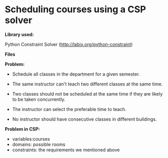 Scheduling courses using a CSP solver
========

**Library used:**

Python Constraint Solver (http://labix.org/python-constraint)

**Files**

**Problem:**

- Schedule all classes in the department for a given semester.

- The same instructor can't teach two different classes at the same time.

- Two classes should not be scheduled at the same time if they are likely to be taken concurrently.

- The instructor can select the preferable time to teach.

- No instructor should have consecutive classes in different buildings.

**Problem in CSP:**

- variables:courses
- domains: possible rooms 
- constraints: the requirements we mentioned above

